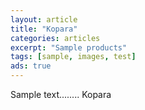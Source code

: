 ```yaml
---
layout: article
title: "Kopara"
categories: articles
excerpt: "Sample products"
tags: [sample, images, test]
ads: true
---
```


Sample text........ Kopara
